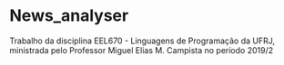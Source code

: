 # News_analyser
Trabalho da disciplina EEL670 - Linguagens de Programação da UFRJ, ministrada pelo Professor Miguel Elias M. Campista no período 2019/2 
